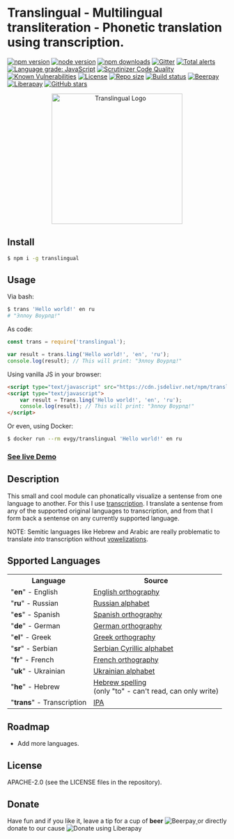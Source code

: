 # Translingual - Multilingual transliteration - Phonetic translation using transcription.


[![npm version](https://badge.fury.io/js/translingual.svg)](https://badge.fury.io/js/translingual)
[![node version](https://img.shields.io/node/v/translingual)](https://www.npmjs.com/package/translingual)
[![npm downloads](https://img.shields.io/npm/dw/translingual.svg)](https://www.npmjs.com/package/translingual)
[![Gitter](https://badges.gitter.im/translingual/community.svg)](https://gitter.im/translingual/community?utm_source=badge&utm_medium=badge&utm_campaign=pr-badge)
[![Total alerts](https://img.shields.io/lgtm/alerts/g/freaker2k7/translingual.svg?logo=lgtm&logoWidth=18)](https://lgtm.com/projects/g/freaker2k7/translingual/alerts/)
[![Language grade: JavaScript](https://img.shields.io/lgtm/grade/javascript/g/freaker2k7/translingual.svg?logo=lgtm&logoWidth=18)](https://lgtm.com/projects/g/freaker2k7/translingual/context:javascript)
[![Scrutinizer Code Quality](https://scrutinizer-ci.com/g/freaker2k7/translingual/badges/quality-score.png?b=master)](https://scrutinizer-ci.com/g/freaker2k7/translingual/?branch=master)
[![Known Vulnerabilities](https://snyk.io//test/github/freaker2k7/translingual/badge.svg?targetFile=package.json)](https://snyk.io//test/github/freaker2k7/translingual?targetFile=package.json)
[![License](https://img.shields.io/badge/license-Apache-brightgreen.svg)](https://opensource.org/licenses/Apache-2.0)
[![Repo size](https://img.shields.io/github/repo-size/freaker2k7/translingual)](https://github.com/freaker2k7/translingual)
[![Build status](https://ci.appveyor.com/api/projects/status/rwbo4jvqp4032boj/branch/master?svg=true)](https://ci.appveyor.com/project/freaker2k7/translingual/branch/master)
[![Beerpay](https://beerpay.io/freaker2k7/translingual/badge.svg?style=flat)](https://beerpay.io/freaker2k7/translingual)
[![Liberapay](http://img.shields.io/liberapay/receives/evgy.svg?logo=liberapay)](https://liberapay.com/evgy/)
[![GitHub stars](https://img.shields.io/github/stars/freaker2k7/translingual.svg?style=social&label=Stars)](https://github.com/freaker2k7/translingual/stargazers/)
<!-- [![Bungle size](https://img.shields.io/bundlephobia/minzip/translingual)](https://bundlephobia.com/result?p=translingual) -->


<div style="text-align: center">
	<img src="https://i.imgur.com/L508wvt.jpg" alt="Translingual Logo" title="Translingual Logo" style="box-shadow: none;" style="max-width: 100%; border: 0; box-shadow: none;" height="300">
</div>


## Install
```bash
$ npm i -g translingual
```

## Usage
Via bash:
```bash
$ trans 'Hello world!' en ru
# "Эллoу Вoурлд!"
```

As code:
```javascript
const trans = require('translingual');

var result = trans.ling('Hello world!', 'en', 'ru');
console.log(result); // This will print: "Эллoу Вoурлд!"
```

Using vanilla JS in your browser:
```html
<script type="text/javascript" src="https://cdn.jsdelivr.net/npm/translingual@1.1.7/dist/translingual.min.js"></script>
<script type="text/javascript">
	var result = Trans.ling('Hello world!', 'en', 'ru');
	console.log(result); // This will print: "Эллoу Вoурлд!"
</script>
```

Or even, using Docker:
```bash
$ docker run --rm evgy/translingual 'Hello world!' en ru
```

### [See live Demo](https://jsfiddle.net/thenetfreaker/grkzfae2/8/)

## Description
This small and cool module can phonatically visualize a sentense from one language to another.
For this I use [transcription](https://en.wikipedia.org/wiki/Help:IPA "Transcription"). 
I translate a sentense from any of the supported original languages to 
transcription, and from that I form back a sentense on any currently supported language.

NOTE: Semitic languages like Hebrew and Arabic are really problematic to translate *into* transcription without [vowelizations](https://en.wiktionary.org/wiki/vowelization).

## Spported Languages

<table>
	<tr>
		<th>Language</th>
		<th>Source</th>
	</tr>
	<tr>
		<td>"<b>en</b>" - English</td>
		<td><a href="https://en.wikipedia.org/wiki/English_orthography">English orthography</a></td>
	</tr>
	<tr>
		<td>"<b>ru</b>" - Russian</td>
		<td><a href="https://en.wikipedia.org/wiki/Russian_alphabet">Russian alphabet</a></td>
	</tr>
	<tr>
		<td>"<b>es</b>" - Spanish</td>
		<td><a href="https://en.wikipedia.org/wiki/Spanish_orthography">Spanish orthography</a></td>
	</tr>
	<tr>
		<td>"<b>de</b>" - German</td>
		<td><a href="https://en.wikipedia.org/wiki/German_orthography">German orthography</a></td>
	</tr>
	<tr>
		<td>"<b>el</b>" - Greek</td>
		<td><a href="https://en.wikipedia.org/wiki/Greek_orthography">Greek orthography</a></td>
	</tr>
	<tr>
		<td>"<b>sr</b>" - Serbian</td>
		<td><a href="https://en.wikipedia.org/wiki/Serbian_Cyrillic_alphabet">Serbian Cyrillic alphabet</a></td>
	</tr>
	<tr>
		<td>"<b>fr</b>" - French</td>
		<td><a href="https://en.wikipedia.org/wiki/French_orthography">French orthography</a></td>
	</tr>
	<tr>
		<td>"<b>uk</b>" - Ukrainian</td>
		<td><a href="https://en.wikipedia.org/wiki/Ukrainian_alphabet">Ukrainian alphabet</a></td>
	</tr>
	<tr>
		<td>"<b>he</b>" - Hebrew</td>
		<td><a href="https://en.wikipedia.org/wiki/Hebrew_spelling">Hebrew spelling</a><br>(only "to" - can't read, can only write)</td>
	</tr>
	<tr>
		<td>"<b>trans</b>" - Transcription</td>
		<td><a href="https://en.wikipedia.org/wiki/Help:IPA">IPA</a></td>
	</tr>
</table>


## Roadmap
* Add more languages.

## License
APACHE-2.0 (see the LICENSE files in the repository).

## Donate
Have fun and if you like it, leave a tip for a cup of **beer** <a href="https://beerpay.io/freaker2k7/translingual">
  <img style="display: inline-block; vertical-align: text-bottom;" alt="Beerpay" src="https://beerpay.io/freaker2k7/translingual/badge.svg?style=beer">
</a>
or directly donate to our cause <a href="https://liberapay.com/evgy/donate">
  <img style="display: inline-block; vertical-align: text-bottom;" alt="Donate using Liberapay" src="https://liberapay.com/assets/widgets/donate.svg">
</a>